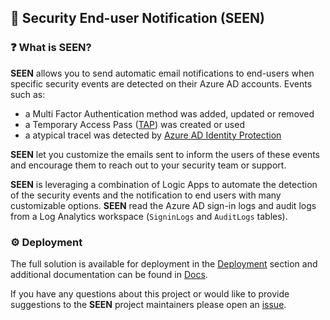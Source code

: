 ## 👀 Security End-user Notification (SEEN) 

### ❓ What is **SEEN**?

**SEEN** allows you to send automatic email notifications to end-users when specific security events are detected on their Azure AD accounts. Events such as:
- a Multi Factor Authentication method was added, updated or removed
- a Temporary Access Pass ([TAP](https://learn.microsoft.com/en-us/azure/active-directory/authentication/howto-authentication-temporary-access-pass)) was created or used
- a atypical tracel was detected by [Azure AD Identity Protection](https://learn.microsoft.com/en-us/azure/active-directory/identity-protection/overview-identity-protection)

**SEEN** let you customize the emails sent to inform the users of these events and encourage them to reach out to your security team or support. 

**SEEN** is leveraging a combination of Logic Apps to automate the detection of the security events and the notification to end users with many customizable options. **SEEN** read the Azure AD sign-in logs and audit logs from a Log Analytics workspace (`SigninLogs` and `AuditLogs` tables). 

### ⚙️ Deployment

The full solution is available for deployment in the [Deployment](/deploy/) section and additional documentation can be found in [Docs](/docs/).

If you have any questions about this project or would like to provide suggestions to the **SEEN** project maintainers please open an [issue](https://github.com/piaudonn/SecurityNotifications/issues/new/choose).
